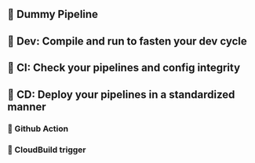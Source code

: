 ## 🚧 Dummy Pipeline

## 🚧 Dev: Compile and run to fasten your dev cycle

## 🚧 CI: Check your pipelines and config integrity

## 🚧 CD: Deploy your pipelines in a standardized manner

### 🚧 Github Action

### 🚧 CloudBuild trigger
